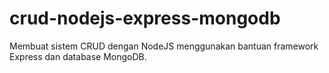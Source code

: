 # crud-nodejs-express-mongodb
Membuat sistem CRUD dengan NodeJS menggunakan bantuan framework Express dan database MongoDB.
